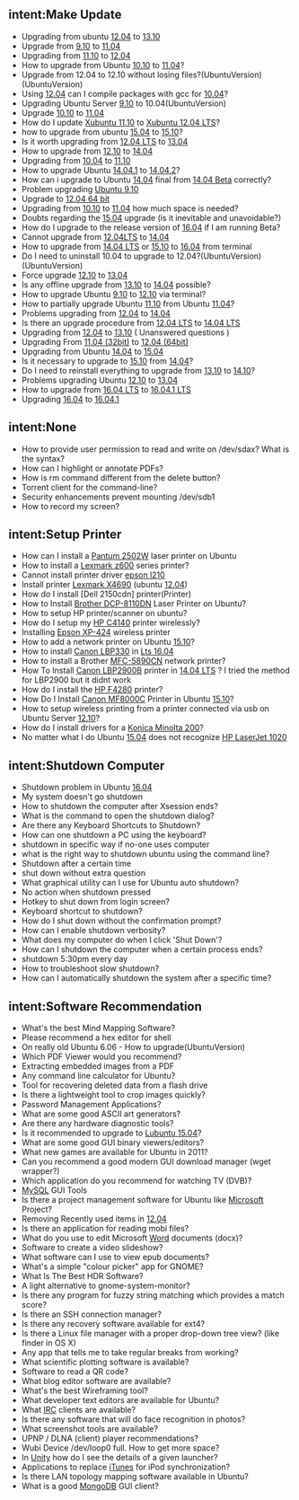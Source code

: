 ## intent:Make Update
- Upgrading from ubuntu [12.04](UbuntuVersion) to [13.10](UbuntuVersion)
- Upgrade from [9.10](UbuntuVersion) to [11.04](UbuntuVersion)
- Upgrading from [11.10](UbuntuVersion) to [12.04](UbuntuVersion)
- How to upgrade from Ubuntu [10.10](UbuntuVersion) to [11.04](UbuntuVersion)?
- Upgrade from 12.04 to 12.10 without losing files?(UbuntuVersion)(UbuntuVersion)
- Using [12.04](UbuntuVersion) can I compile packages with gcc for [10.04](UbuntuVersion)?
- Upgrading Ubuntu Server [9.10](UbuntuVersion) to 10.04(UbuntuVersion)
- Upgrade [10.10](UbuntuVersion) to [11.04](UbuntuVersion)
- How do I update [Xubuntu 11.10](UbuntuVersion) to [Xubuntu 12.04 LTS](UbuntuVersion)?
- how to upgrade from ubuntu [15.04](UbuntuVersion) to [15.10](UbuntuVersion)?
- Is it worth upgrading from [12.04 LTS](UbuntuVersion) to [13.04](UbuntuVersion)
- How to upgrade from [12.10](UbuntuVersion) to [14.04](UbuntuVersion)
- Upgrading from [10.04](UbuntuVersion) to [11.10](UbuntuVersion)
- How to upgrade Ubuntu [14.04.1](UbuntuVersion) to [14.04.2](UbuntuVersion)?
- How can i upgrade to Ubuntu [14.04](UbuntuVersion) final from [14.04 Beta](UbuntuVersion) correctly?
- Problem upgrading [Ubuntu 9.10](UbuntuVersion)
- Upgrade to [12.04 64 bit](UbuntuVersion)
- Upgrading from [10.10](UbuntuVersion) to [11.04](UbuntuVersion) how much space is needed?
- Doubts regarding the [15.04](UbuntuVersion) upgrade (is it inevitable and unavoidable?)
- How do I upgrade to the release version of [16.04](UbuntuVersion) if I am running Beta?
- Cannot upgrade from [12.04LTS](UbuntuVersion) to [14.04](UbuntuVersion)
- How to upgrade from [14.04 LTS](UbuntuVersion) or [15.10](UbuntuVersion) to [16.04](UbuntuVersion) from terminal
- Do I need to uninstall 10.04 to upgrade to 12.04?(UbuntuVersion)(UbuntuVersion)
- Force upgrade [12.10](UbuntuVersion) to [13.04](UbuntuVersion)
- Is any offline upgrade from [13.10](UbuntuVersion) to [14.04](UbuntuVersion) possible?
- How to upgrade Ubuntu [9.10](UbuntuVersion) to [12.10](UbuntuVersion) via terminal?
- How to partially upgrade Ubuntu [11.10](UbuntuVersion) from Ubuntu [11.04](UbuntuVersion)?
- Problems upgrading from [12.04](UbuntuVersion) to [14.04](UbuntuVersion)
- Is there an upgrade procedure from [12.04 LTS](UbuntuVersion) to [14.04 LTS](UbuntuVersion)
- Upgrading from [12.04](UbuntuVersion) to [13.10](UbuntuVersion) ( Unanswered questions )
- Upgrading From [11.04 (32bit)](UbuntuVersion) to [12.04 (64bit)](UbuntuVersion)
- Upgrading from Ubuntu [14.04](UbuntuVersion) to [15.04](UbuntuVersion)
- Is it necessary to upgrade to [15.10](UbuntuVersion) from [14.04](UbuntuVersion)?
- Do I need to reinstall everything to upgrade from [13.10](UbuntuVersion) to [14.10](UbuntuVersion)?
- Problems upgrading Ubuntu [12.10](UbuntuVersion) to [13.04](UbuntuVersion)
- How to upgrade from [16.04 LTS](UbuntuVersion) to [16.04.1 LTS](UbuntuVersion)
- Upgrading [16.04](UbuntuVersion) to [16.04.1](UbuntuVersion)

## intent:None
- How to provide user permission to read and write on /dev/sdax? What is the syntax?
- How can I highlight or annotate PDFs?
- How is rm command different from the delete button?
- Torrent client for the command-line?
- Security enhancements prevent mounting /dev/sdb1
- How to record my screen?

## intent:Setup Printer
- How can I install a [Pantum 2502W](Printer) laser printer on Ubuntu
- How to install a [Lexmark z600](Printer) series printer?
- Cannot install printer driver [epson l210](Printer)
- Install printer [Lexmark X4690](Printer) (ubuntu [12.04](UbuntuVersion))
- How do I install [Dell 2150cdn] printer(Printer)
- How to Install [Brother DCP-8110DN](Printer) Laser Printer on Ubuntu?
- How to setup HP printer/scanner on ubuntu?
- How do I setup my [HP C4140](Printer) printer wirelessly?
- Installing [Epson XP-424](Printer) wireless printer
- How to add a network printer on Ubuntu [15.10](UbuntuVersion)?
- How to install [Canon LBP330](Printer) in [Lts 16.04](UbuntuVersion)
- How to install a Brother [MFC-5890CN](Printer) network printer?
- How To Install [Canon LBP2900B](Printer) printer in [14.04 LTS](UbuntuVersion) ? I tried the method for LBP2900 but it didnt work
- How do I install the [HP F4280](Printer) printer?
- How Do I Install [Canon MF8000C](Printer) Printer in Ubuntu [15.10](UbuntuVersion)?
- How to setup wireless printing from a printer connected via usb on Ubuntu Server [12.10](UbuntuVersion)?
- How do I install drivers for a [Konica Minolta 200](Printer)?
- No matter what I do Ubuntu [15.04](UbuntuVersion) does not recognize [HP LaserJet 1020](Printer)

## intent:Shutdown Computer
- Shutdown problem in Ubuntu [16.04](UbuntuVersion)
- My system doesn't go shutdown
- How to shutdown the computer after Xsession ends?
- What is the command to open the shutdown dialog?
- Are there any Keyboard Shortcuts to Shutdown?
- How can one shutdown a PC using the keyboard?
- shutdown in specific way if no-one uses computer
- what is the right way to shutdown ubuntu using the command line?
- Shutdown after a certain time
- shut down without extra question
- What graphical utility can I use for Ubuntu auto shutdown?
- No action when shutdown pressed
- Hotkey to shut down from login screen?
- Keyboard shortcut to shutdown?
- How do I shut down without the confirmation prompt?
- How can I enable shutdown verbosity?
- What does my computer do when I click 'Shut Down'?
- How can I shutdown the computer when a certain process ends?
- shutdown 5:30pm every day
- How to troubleshoot slow shutdown?
- How can I automatically shutdown the system after a specific time?

## intent:Software Recommendation
- What's the best Mind Mapping Software?
- Please recommend a hex editor for shell
- On really old Ubuntu 6.06 - How to upgrade(UbuntuVersion)
- Which PDF Viewer would you recommend?
- Extracting embedded images from a PDF
- Any command line calculator for Ubuntu?
- Tool for recovering deleted data from a flash drive
- Is there a lightweight tool to crop images quickly?
- Password Management Applications?
- What are some good ASCII art generators?
- Are there any hardware diagnostic tools?
- Is it recommended to upgrade to [Lubuntu 15.04](UbuntuVersion)?
- What are some good GUI binary viewers/editors?
- What new games are available for Ubuntu in 2011?
- Can you recommend a good modern GUI download manager (wget wrapper?)
- Which application do you recommend for watching TV (DVB)?
- [MySQL](SoftwareName) GUI Tools
- Is there a project management software for Ubuntu like [Microsoft](SoftwareName) Project?
- Removing Recently used items in [12.04](UbuntuVersion)
- Is there an application for reading mobi files?
- What do you use to edit Microsoft [Word](SoftwareName) documents (docx)?
- Software to create a video slideshow?
- What software can I use to view epub documents?
- What's a simple "colour picker" app for GNOME?
- What Is The Best HDR Software?
- A light alternative to gnome-system-monitor?
- Is there any program for fuzzy string matching which provides a match score?
- Is there an SSH connection manager?
- Is there any recovery software available for ext4?
- Is there a Linux file manager with a proper drop-down tree view? (like finder in OS X)
- Any app that tells me to take regular breaks from working?
- What scientific plotting software is available?
- Software to read a QR code?
- What blog editor software are available?
- What's the best Wireframing tool?
- What developer text editors are available for Ubuntu?
- What [IRC](SoftwareName) clients are available?
- Is there any software that will do face recognition in photos?
- What screenshot tools are available?
- UPNP / DLNA (client) player recommendations?
- Wubi Device /dev/loop0 full. How to get more space?
- In [Unity](SoftwareName) how do I see the details of a given launcher?
- Applications to replace [iTunes](SoftwareName) for iPod synchronization?
- Is there LAN topology mapping software available in Ubuntu?
- What is a good [MongoDB](SoftwareName) GUI client?
